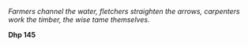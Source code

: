 *Farmers channel the water,*
*fletchers straighten the arrows,*
*carpenters work the timber,*
*the wise tame themselves.*

**Dhp 145**
